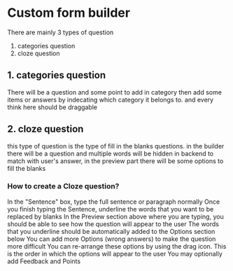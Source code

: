 # Custom form builder

There are mainly 3 types of question
1. categories question
2. cloze question

## 1. categories question
There will be a question and some point to add in category then add some items or answers by indecating which category it belongs to. and every think here should be draggable

## 2. cloze question
this type of question is the type of fill in the blanks questions. in the builder there will be a question and multiple words will be hidden in backend to match with user's answer, in the preview part there will be some options to fill the blanks

### How to create a Cloze question?
In the "Sentence" box, type the full sentence or paragraph normally
Once you finish typing the Sentence, underline the words that you want to be replaced by blanks
In the Preview section above where you are typing, you should be able to see how the question will appear to the user
The words that you underline should be automatically added to the Options section below
You can add more Options (wrong answers) to make the question more difficult
You can re-arrange these options by using the drag icon. This is the order in which the options will appear to the user
You may optionally add Feedback and Points
